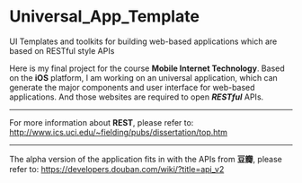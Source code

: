 # Universal_App_Template
UI Templates and toolkits for building web-based applications which are based on RESTful style APIs

Here is my final project for the course **Mobile Internet Technology**.
Based on the **iOS** platform, I am working on an universal application, which can generate the major 
components and user interface for web-based applications. And those websites are required to open
***RESTful*** APIs.

***
For more information about **REST**, please refer to:
<http://www.ics.uci.edu/~fielding/pubs/dissertation/top.htm>

***
The alpha version of the application fits in with the APIs from **豆瓣**, please refer to:
<https://developers.douban.com/wiki/?title=api_v2>
